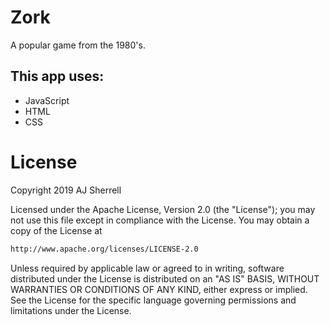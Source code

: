 # Zork
A popular game from the 1980's.

## This app uses:
- JavaScript
- HTML
- CSS

# License
Copyright 2019 AJ Sherrell

Licensed under the Apache License, Version 2.0 (the "License"); you may not use this file except in 
compliance with the License. You may obtain a copy of the License at

```bash
http://www.apache.org/licenses/LICENSE-2.0
```

Unless required by applicable law or agreed to in writing, software distributed under the License is
distributed on an "AS IS" BASIS, WITHOUT WARRANTIES OR CONDITIONS OF ANY KIND, either express or implied.
See the License for the specific language governing permissions and limitations under the License.
